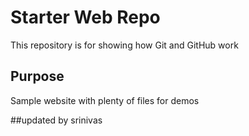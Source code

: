 # Starter Web Repo

This repository is for showing how Git and GitHub work

## Purpose

Sample website with plenty of files for demos

##updated by srinivas